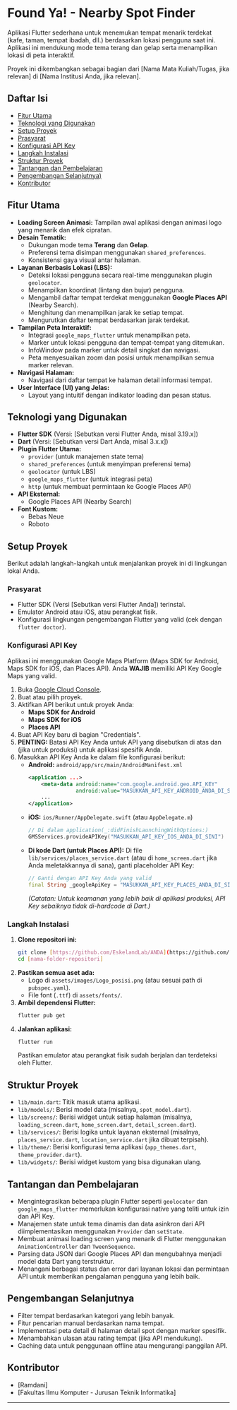 # Found Ya! - Nearby Spot Finder

Aplikasi Flutter sederhana untuk menemukan tempat menarik terdekat (kafe, taman, tempat ibadah, dll.) berdasarkan lokasi pengguna saat ini. Aplikasi ini mendukung mode tema terang dan gelap serta menampilkan lokasi di peta interaktif.

Proyek ini dikembangkan sebagai bagian dari [Nama Mata Kuliah/Tugas, jika relevan] di [Nama Institusi Anda, jika relevan].

## Daftar Isi
- [Fitur Utama](#fitur-utama)
- [Teknologi yang Digunakan](#teknologi-yang-digunakan)
- [Setup Proyek](#setup-proyek)
- [Prasyarat](#prasyarat)
- [Konfigurasi API Key](#konfigurasi-api-key)
- [Langkah Instalasi](#langkah-instalasi)
- [Struktur Proyek](#struktur-proyek)
- [Tantangan dan Pembelajaran](#tantangan-dan-pembelajaran)
- [Pengembangan Selanjutnya)](#pengembangan-selanjutnya)
- [Kontributor](#kontributor)

## Fitur Utama

* **Loading Screen Animasi:** Tampilan awal aplikasi dengan animasi logo yang menarik dan efek cipratan.
* **Desain Tematik:**
    * Dukungan mode tema **Terang** dan **Gelap**.
    * Preferensi tema disimpan menggunakan `shared_preferences`.
    * Konsistensi gaya visual antar halaman.
* **Layanan Berbasis Lokasi (LBS):**
    * Deteksi lokasi pengguna secara real-time menggunakan plugin `geolocator`.
    * Menampilkan koordinat (lintang dan bujur) pengguna.
    * Mengambil daftar tempat terdekat menggunakan **Google Places API** (Nearby Search).
    * Menghitung dan menampilkan jarak ke setiap tempat.
    * Mengurutkan daftar tempat berdasarkan jarak terdekat.
* **Tampilan Peta Interaktif:**
    * Integrasi `google_maps_flutter` untuk menampilkan peta.
    * Marker untuk lokasi pengguna dan tempat-tempat yang ditemukan.
    * InfoWindow pada marker untuk detail singkat dan navigasi.
    * Peta menyesuaikan zoom dan posisi untuk menampilkan semua marker relevan.
* **Navigasi Halaman:**
    * Navigasi dari daftar tempat ke halaman detail informasi tempat.
* **User Interface (UI) yang Jelas:**
    * Layout yang intuitif dengan indikator loading dan pesan status.

## Teknologi yang Digunakan

* **Flutter SDK** (Versi: [Sebutkan versi Flutter Anda, misal 3.19.x])
* **Dart** (Versi: [Sebutkan versi Dart Anda, misal 3.x.x])
* **Plugin Flutter Utama:**
    * `provider` (untuk manajemen state tema)
    * `shared_preferences` (untuk menyimpan preferensi tema)
    * `geolocator` (untuk LBS)
    * `google_maps_flutter` (untuk integrasi peta)
    * `http` (untuk membuat permintaan ke Google Places API)
* **API Eksternal:**
    * Google Places API (Nearby Search)
* **Font Kustom:**
    * Bebas Neue
    * Roboto

## Setup Proyek

Berikut adalah langkah-langkah untuk menjalankan proyek ini di lingkungan lokal Anda.

### Prasyarat

* Flutter SDK (Versi [Sebutkan versi Flutter Anda]) terinstal.
* Emulator Android atau iOS, atau perangkat fisik.
* Konfigurasi lingkungan pengembangan Flutter yang valid (cek dengan `flutter doctor`).

### Konfigurasi API Key

Aplikasi ini menggunakan Google Maps Platform (Maps SDK for Android, Maps SDK for iOS, dan Places API). Anda **WAJIB** memiliki API Key Google Maps yang valid.

1.  Buka [Google Cloud Console](https://console.cloud.google.com/).
2.  Buat atau pilih proyek.
3.  Aktifkan API berikut untuk proyek Anda:
    * **Maps SDK for Android**
    * **Maps SDK for iOS**
    * **Places API**
4.  Buat API Key baru di bagian "Credentials".
5.  **PENTING:** Batasi API Key Anda untuk API yang disebutkan di atas dan (jika untuk produksi) untuk aplikasi spesifik Anda.
6.  Masukkan API Key Anda ke dalam file konfigurasi berikut:
    * **Android:** `android/app/src/main/AndroidManifest.xml`
        ```xml
        <application ...>
            <meta-data android:name="com.google.android.geo.API_KEY"
                       android:value="MASUKKAN_API_KEY_ANDROID_ANDA_DI_SINI"/>
            ...
        </application>
        ```
    * **iOS:** `ios/Runner/AppDelegate.swift` (atau `AppDelegate.m`)
        ```swift
        // Di dalam application(_:didFinishLaunchingWithOptions:)
        GMSServices.provideAPIKey("MASUKKAN_API_KEY_IOS_ANDA_DI_SINI")
        ```
    * **Di kode Dart (untuk Places API):**
        Di file `lib/services/places_service.dart` (atau di `home_screen.dart` jika Anda meletakkannya di sana), ganti placeholder API Key:
        ```dart
        // Ganti dengan API Key Anda yang valid
        final String _googleApiKey = "MASUKKAN_API_KEY_PLACES_ANDA_DI_SINI";
        ```
        *(Catatan: Untuk keamanan yang lebih baik di aplikasi produksi, API Key sebaiknya tidak di-hardcode di Dart.)*

### Langkah Instalasi

1.  **Clone repositori ini:**
    ```bash
    git clone [https://github.com/EskelandLab/ANDA](https://github.com/EskelandLab/ANDA)
    cd [nama-folder-repositori]
    ```
2.  **Pastikan semua aset ada:**
    * Logo di `assets/images/Logo_posisi.png` (atau sesuai path di `pubspec.yaml`).
    * File font (`.ttf`) di `assets/fonts/`.
3.  **Ambil dependensi Flutter:**
    ```bash
    flutter pub get
    ```
4.  **Jalankan aplikasi:**
    ```bash
    flutter run
    ```
    Pastikan emulator atau perangkat fisik sudah berjalan dan terdeteksi oleh Flutter.

## Struktur Proyek

* `lib/main.dart`: Titik masuk utama aplikasi.
* `lib/models/`: Berisi model data (misalnya, `spot_model.dart`).
* `lib/screens/`: Berisi widget untuk setiap halaman (misalnya, `loading_screen.dart`, `home_screen.dart`, `detail_screen.dart`).
* `lib/services/`: Berisi logika untuk layanan eksternal (misalnya, `places_service.dart`, `location_service.dart` jika dibuat terpisah).
* `lib/theme/`: Berisi konfigurasi tema aplikasi (`app_themes.dart`, `theme_provider.dart`).
* `lib/widgets/`: Berisi widget kustom yang bisa digunakan ulang.

## Tantangan dan Pembelajaran

* Mengintegrasikan beberapa plugin Flutter seperti `geolocator` dan `google_maps_flutter` memerlukan konfigurasi native yang teliti untuk izin dan API Key.
* Manajemen state untuk tema dinamis dan data asinkron dari API diimplementasikan menggunakan `Provider` dan `setState`.
* Membuat animasi loading screen yang menarik di Flutter menggunakan `AnimationController` dan `TweenSequence`.
* Parsing data JSON dari Google Places API dan mengubahnya menjadi model data Dart yang terstruktur.
* Menangani berbagai status dan error dari layanan lokasi dan permintaan API untuk memberikan pengalaman pengguna yang lebih baik.

## Pengembangan Selanjutnya

* Filter tempat berdasarkan kategori yang lebih banyak.
* Fitur pencarian manual berdasarkan nama tempat.
* Implementasi peta detail di halaman detail spot dengan marker spesifik.
* Menambahkan ulasan atau rating tempat (jika API mendukung).
* Caching data untuk penggunaan offline atau mengurangi panggilan API.

## Kontributor

* [Ramdani]
* [Fakultas Ilmu Komputer - Jurusan Teknik Informatika]

---
